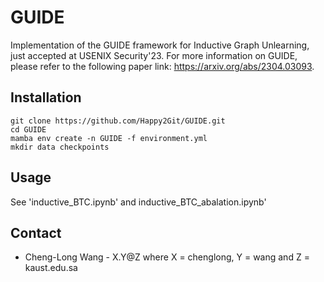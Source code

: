 # GUIDE
Implementation of the GUIDE framework for Inductive Graph Unlearning, just accepted at USENIX Security'23. For more information on GUIDE, please refer to the following paper link: https://arxiv.org/abs/2304.03093.

## Installation

```
git clone https://github.com/Happy2Git/GUIDE.git  
cd GUIDE  
mamba env create -n GUIDE -f environment.yml  
mkdir data checkpoints
```

## Usage
See 'inductive_BTC.ipynb' and inductive_BTC_abalation.ipynb'

## Contact
-   Cheng-Long Wang - X.Y@Z where X = chenglong, Y = wang and Z = kaust.edu.sa
